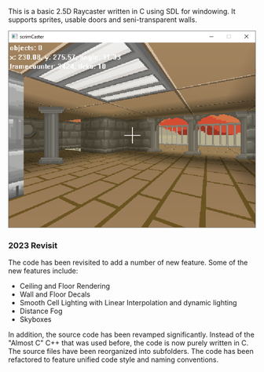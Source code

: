 This is a basic 2.5D Raycaster written in C using SDL for windowing. It supports sprites, usable doors and seni-transparent walls.

![Screenshot](screenshot.png "640 * 480 window screenshot, rendering at 480 * 360")

### 2023 Revisit

The code has been revisited to add a number of new feature. Some of the new features include:

* Ceiling and Floor Rendering
* Wall and Floor Decals
* Smooth Cell Lighting with Linear Interpolation and dynamic lighting
* Distance Fog
* Skyboxes

In addition, the source code has been revamped significantly. Instead of the "Almost C" C++ that was used before, the code is now purely written in C. The source files have been reorganized into subfolders. The code has been refactored to feature unified code style and naming conventions.
